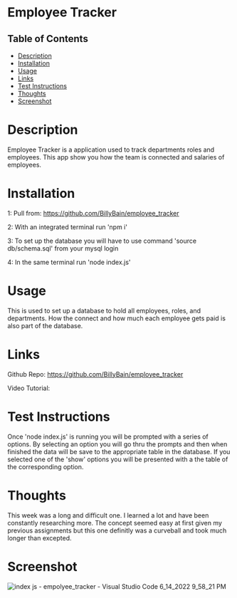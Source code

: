 # Employee Tracker


## Table of Contents
- [Description](#description)
- [Installation](#installation)
- [Usage](#usage)
- [Links](#links)
- [Test Instructions](#test_instructions)
- [Thoughts](#thoughts)
- [Screenshot](#screenshot)

# Description
Employee Tracker is a application used to track departments roles and employees. This app show you how the team is connected and salaries of employees. 

# Installation
1: Pull from: https://github.com/BillyBain/employee_tracker

2: With an integrated terminal run 'npm i' 

3: To set up the database you will have to use command 'source db/schema.sql' from your mysql login

4: In the same terminal run 'node index.js'

# Usage
This is used to set up a database to hold all employees, roles, and departments. How the connect and how much each employee gets paid is also part of the database.

# Links
Github Repo: https://github.com/BillyBain/employee_tracker

Video Tutorial: 

# Test Instructions
Once 'node index.js' is running you will be prompted with a series of options. By selecting an option you will go thru the prompts and then when finished the data will be save to the appropriate table in the database. If you selected one of the 'show' options you will be presented with a the table of the corresponding option.

# Thoughts
This week was a long and difficult one. I learned a lot and have been constantly researching more. The concept seemed easy at first given my previous assignments but this one definitly was a curveball and took much longer than excepted. 

# Screenshot
![index js - empolyee_tracker - Visual Studio Code 6_14_2022 9_58_21 PM](https://user-images.githubusercontent.com/100814286/173720090-e093814b-f727-400d-9f2f-fe67f9af492f.png)
